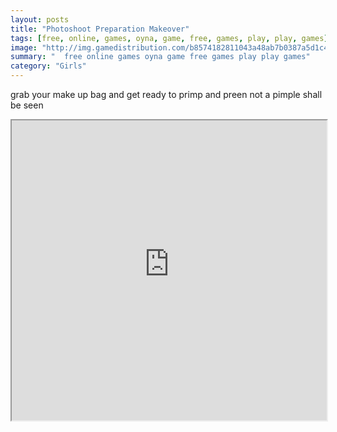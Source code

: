 ```yaml
---
layout: posts
title: "Photoshoot Preparation Makeover"
tags: [free, online, games, oyna, game, free, games, play, play, games]
image: "http://img.gamedistribution.com/b8574182811043a48ab7b0387a5d1c4c.jpg"
summary: "  free online games oyna game free games play play games"
category: "Girls"
---
```


grab your make up bag and get ready to primp and preen not a pimple shall be seen

<iframe width="100%" height="480px;" src="http://flash.gamedistribution.com?game=b8574182811043a48ab7b0387a5d1c4c"></iframe>